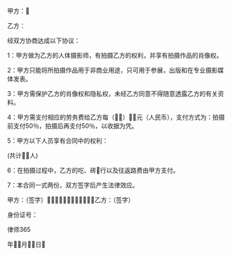 
 甲方：

 乙方：

 经双方协商达成以下协议：

 1：甲方做为乙方的人体摄影师，有拍摄乙方的权利，并享有拍摄作品的肖像权。

 2：甲方只能将所拍摄作品用于非商业用途，只可用于参展，出版和在专业摄影媒体发表。

 3：甲方需保护乙方的肖像权和隐私权，未经乙方同意不得随意透露乙方的有关资料。

 4：甲方需支付相应的劳务费给乙方每（）元（人民币），支付方式为：拍摄前支付50％，拍摄后再支付50％，以收据为凭。

 5：甲方以下人员享有合同中的权利：

 (共计人)

 6：在拍摄过程中，乙方的吃、砖行以及往返路费由甲方支付。

 7：本合同一式两份，双方签字后产生法律效应。

 

 甲方：（签字）乙方：（签字）

 身份证号：





 
律师365






 年月日 


 

 
 
 
 
 
  


  
 

  


  


  
 
 
 
 

